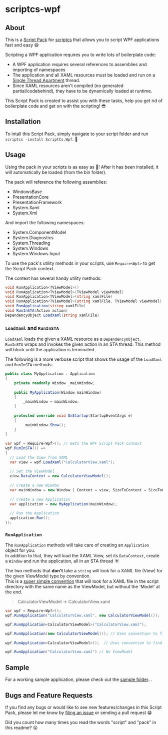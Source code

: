 scriptcs-wpf
============

## About

This is a [Script Pack](https://github.com/scriptcs/scriptcs/wiki/Script-Packs) 
for [scriptcs](https://github.com/scriptcs/scriptcs) that allows you to script 
WPF applications fast and easy :smile:

Scripting a WPF application requires you to write lots of boilerplate code:
 - A WPF application requires several references to assemblies and importing of namespaces
 - The application and all XAML resources must be loaded and run on a [Single Thread Apartment](http://msdn.microsoft.com/en-us/library/windows/desktop/ms680112.aspx) thread.
 - Since XAML resources aren't compiled (no generated partial/codebehind), they have to be dynamically loaded at runtime.

This Script Pack is created to assist you with these tasks, help you get rid of boilerplate code and get on with the scripting! :sunglasses:

## Installation
To intall this Script Pack, simply navigate to your script folder and run `scriptcs -install ScriptCs.Wpf`. :metal:

## Usage
Using the pack in your scripts is as easy as :cake:! After it has been installed, it will automatically be loaded (from the bin folder).

The pack will reference the following assemblies:
 - WindowsBase
 - PresentationCore
 - PresentationFramework
 - System.Xaml
 - System.Xml

And import the following namespaces:
 - System.ComponentModel
 - System.Diagnostics
 - System.Threading
 - System.Windows
 - System.Windows.Input

To use the pack's utility methods in your scripts, use `Require<Wpf>` to get the Script Pack context.

The context has several handy utility methods:

```csharp
void RunApplication<TViewModel>()
void RunApplication<TViewModel>(TViewModel viewModel)
void RunApplication<TViewModel>(string xamlFile)
void RunApplication<TViewModel>(string xamlFile, TViewModel viewModel)
void RunApplication(string xamlFile)
void RunInSTA(Action action)
DependencyObject LoadXaml(string xamlFile)
```

### `LoadXaml` and `RunInSTA`

`LoadXaml` loads the given a XAML resource as a `DependencyObject`.  
`RunInSTA` wraps and invokes the given action in an STA thread. This method will block until the application is terminated. 

The following is a more verbose script that shows the usage of the `LoadXaml` and `RunInSTA` methods:

```csharp
public class MyApplication : Application
{
    private readonly Window _mainWindow;
 
    public MyApplication(Window mainWindow)
    {
        _mainWindow = mainWindow;
    }
 
    protected override void OnStartup(StartupEventArgs e)
    {
        _mainWindow.Show();
    }
}
 
var wpf = Require<Wpf>(); // Gets the WPF Script Pack context
wpf.RunInSTA(() =>
{
  // Load the View from XAML
  var view = wpf.LoadXaml("CalculatorView.xaml");
  
  // Set the ViewModel
  view.DataContext = new CalculatorViewModel();
 
  // Create a new Window
  var mainWindow = new Window { Content = view, SizeToContent = SizeToContent.WidthAndHeight };
  
  // Create a new Application
  var application = new MyApplication(mainWindow);
  
  // Run the Application
  application.Run();
});
```

### `RunApplication`

The `RunApplication` methods will take care of creating an `Application` object for you.  
In addition to that, they will load the XAML View, set its `DataContext`, create a `Window` and run the application, 
all in an STA thread :sunny:

The two methods that **don't** take a `string` will look for a XAML file (View) for the given ViewModel type by convention.  
This is a [super simple convention](https://github.com/khellang/scriptcs-wpf/blob/master/ScriptCs.Wpf/Wpf.cs#L69) that will look for a XAML file in the script directory with the same name as the ViewModel, but without the 'Model' at the end.
> CalculatorViewModel -> CalculatorView.xaml

```csharp
var wpf = Require<Wpf>();
wpf.RunApplication("CalculatorView.xaml", new CalculatorViewModel());

wpf.RunApplication<CalculatorViewModel>("CalculatorView.xaml");

wpf.RunApplication(new CalculatorViewModel()); // Uses convention to find View for ViewModel
 
wpf.RunApplication<CalculatorViewModel>();  // Uses convention to find View for ViewModel

wpf.RunApplication("CalculatorView.xaml") // No ViewModel
```

## Sample

For a working sample application, please check out the [sample folder](https://github.com/khellang/scriptcs-wpf/tree/master/sample)...

## Bugs and Feature Requests
If you find any bugs or would like to see new features/changes in this Script Pack, 
please let me know by [filing an issue](https://github.com/khellang/scriptcs-wpf/issues/new) or sending a pull request :grin:  


Did you count how many times you read the words "script" and "pack" in this readme? :stuck_out_tongue_closed_eyes:
